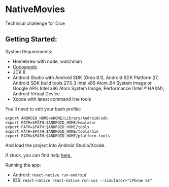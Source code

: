 # NativeMovies
Technical challenge for Dice

## Getting Started:
System Requirements:
- Homebrew with node, watchman
- [Cocoapods](https://shift.infinite.red/beginner-s-guide-to-using-cocoapods-with-react-native-46cb4d372995)
- JDK 8
- Android Studio with Android SDK (Oreo 8.1), Android SDK Platform 27, Android SDK build tools 27.0.3 Intel x86 Atom_64 System Image or Google APIs Intel x86 Atom System Image, Performance (Intel ® HAXM), Android Virtual Device
- Xcode with latest command line tools

You'll need to edit your bash profile:
```
export ANDROID_HOME=$HOME/Library/Android/sdk
export PATH=$PATH:$ANDROID_HOME/emulator
export PATH=$PATH:$ANDROID_HOME/tools
export PATH=$PATH:$ANDROID_HOME/tools/bin
export PATH=$PATH:$ANDROID_HOME/platform-tools
```
And load the project into Android Studio/Xcode.

If stuck, you can find help [here.](https://facebook.github.io/react-native/docs/getting-started.html)

Running the app:
- Android: `react-native run-android`
- iOS: `react-native react-native run-ios --simulator="iPhone 6s"`

